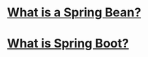 # [What is a Spring Bean?](https://www.codecademy.com/courses/learn-spring/articles/what-is-a-spring-bean)

# [What is Spring Boot?](https://www.codecademy.com/courses/learn-spring/articles/what-is-spring-boot)
